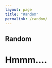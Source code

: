 ```yaml
---
layout: page
title: "Random"
permalink: /random/
---
```

## Random
<h1>Hmmm....</h1>
<link href="../styles/random.css" rel="stylesheet" type="text/css" />
<script src="../scripts/random.js" type="text/javascript"></script>
<p id="quote"></p>
